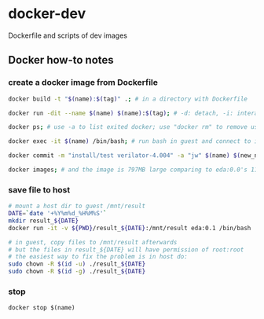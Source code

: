 # docker-dev
Dockerfile and scripts of dev images

## Docker how-to notes

### create a docker image from Dockerfile

```bash
docker build -t "$(name):$(tag)" .; # in a directory with Dockerfile

docker run -dit --name $(name) $(name):$(tag); # -d: detach, -i: interactive, -t: tty

docker ps; # use -a to list exited docker; use "docker rm" to remove useless containers

docker exec -it $(name) /bin/bash; # run bash in guest and connect to it

docker commit -m "install/test verilator-4.004" -a "jw" $(name) $(new_name):$(new_tag); # -m: message, -a: author, with new name and tag

docker images; # and the image is 797MB large comparing to eda:0.0's 116MB; use "docker images rm" to remove useless docker images
```

### save file to host

```bash
# mount a host dir to guest /mnt/result
DATE=`date '+%Y%m%d_%H%M%S'`
mkdir result_${DATE}
docker run -it -v ${PWD}/result_${DATE}:/mnt/result eda:0.1 /bin/bash

# in guest, copy files to /mnt/result afterwards
# but the files in result_${DATE} will have permission of root:root
# the easiest way to fix the problem is in host do:
sudo chown -R $(id -u) ./result_${DATE}
sudo chown -R $(id -g) ./result_${DATE}
```

### stop

```shell
docker stop $(name)
```


